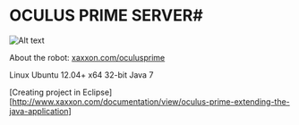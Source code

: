 # OCULUS PRIME  SERVER#

![Alt text](http://www.xaxxon.com/images/oculusprime/oculusprime_charging.jpg)

About the robot: [ xaxxon.com/oculusprime ](http://www.xaxxon.com/oculusprime)

Linux Ubuntu 12.04+ x64
32-bit Java 7

[Creating project in Eclipse][http://www.xaxxon.com/documentation/view/oculus-prime-extending-the-java-application]
